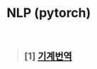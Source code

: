 # NLP (pytorch)   
<br>


>## [1] <a href="https://github.com/jiyun1006/nlp-pytorch/blob/main/nlp_history.md"> 기계번역 </a>     

  



